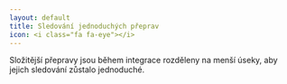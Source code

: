 ```yaml
---
layout: default
title: Sledování jednoduchých přeprav
icon: <i class="fa fa-eye"></i>
---
```


Složitější přepravy jsou během integrace rozděleny na menší úseky, aby jejich sledování zůstalo jednoduché.
